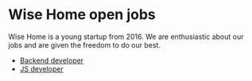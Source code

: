 # Wise Home open jobs

Wise Home is a young startup from 2016.
We are enthusiastic about our jobs and are given the freedom to do our best.

* [Backend developer](https://github.com/wise-home/jobs/blob/master/backend_developer.md)
* [JS developer](https://github.com/wise-home/jobs/blob/master/js_developer.md)
